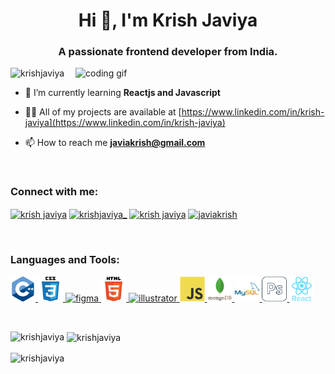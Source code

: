 <h1 align="center">Hi 👋, I'm Krish Javiya</h1>
<h3 align="center">A passionate frontend developer from India.</h3>

<img align="right" alt="coding gif" width="400" src="https://hackernoon.com/images/f2px36fy.gif"> 


<p align="left"> <img src="https://komarev.com/ghpvc/?username=krishjaviya&label=Profile%20views&color=0e75b6&style=flat" alt="krishjaviya" /> </p>

- 🌱 I’m currently learning **Reactjs and Javascript**

- 👨‍💻 All of my projects are available at [https://www.linkedin.com/in/krish-javiya](https://www.linkedin.com/in/krish-javiya)

- 📫 How to reach me **javiakrish@gmail.com**
<br>
<h3 align="left">Connect with me:</h3>
<p align="left">
<a href="https://linkedin.com/in/krish javiya" target="blank"><img align="center" src="https://raw.githubusercontent.com/rahuldkjain/github-profile-readme-generator/master/src/images/icons/Social/linked-in-alt.svg" alt="krish javiya" height="30" width="40" /></a>
<a href="https://instagram.com/krishjaviya_" target="blank"><img align="center" src="https://raw.githubusercontent.com/rahuldkjain/github-profile-readme-generator/master/src/images/icons/Social/instagram.svg" alt="krishjaviya_" height="30" width="40" /></a>
<a href="https://www.youtube.com/c/krish javiya" target="blank"><img align="center" src="https://raw.githubusercontent.com/rahuldkjain/github-profile-readme-generator/master/src/images/icons/Social/youtube.svg" alt="krish javiya" height="30" width="40" /></a>
<a href="https://www.leetcode.com/javiakrish" target="blank"><img align="center" src="https://raw.githubusercontent.com/rahuldkjain/github-profile-readme-generator/master/src/images/icons/Social/leet-code.svg" alt="javiakrish" height="30" width="40" /></a>
</p>

<br>

<h3 align="left">Languages and Tools:</h3>
<p align="left"> <a href="https://www.w3schools.com/cpp/" target="_blank" rel="noreferrer"> <img src="https://raw.githubusercontent.com/devicons/devicon/master/icons/cplusplus/cplusplus-original.svg" alt="cplusplus" width="40" height="40"/> </a> <a href="https://www.w3schools.com/css/" target="_blank" rel="noreferrer"> <img src="https://raw.githubusercontent.com/devicons/devicon/master/icons/css3/css3-original-wordmark.svg" alt="css3" width="40" height="40"/> </a> <a href="https://www.figma.com/" target="_blank" rel="noreferrer"> <img src="https://www.vectorlogo.zone/logos/figma/figma-icon.svg" alt="figma" width="40" height="40"/> </a> <a href="https://www.w3.org/html/" target="_blank" rel="noreferrer"> <img src="https://raw.githubusercontent.com/devicons/devicon/master/icons/html5/html5-original-wordmark.svg" alt="html5" width="40" height="40"/> </a> <a href="https://www.adobe.com/in/products/illustrator.html" target="_blank" rel="noreferrer"> <img src="https://www.vectorlogo.zone/logos/adobe_illustrator/adobe_illustrator-icon.svg" alt="illustrator" width="40" height="40"/> </a> <a href="https://developer.mozilla.org/en-US/docs/Web/JavaScript" target="_blank" rel="noreferrer"> <img src="https://raw.githubusercontent.com/devicons/devicon/master/icons/javascript/javascript-original.svg" alt="javascript" width="40" height="40"/> </a> <a href="https://www.mongodb.com/" target="_blank" rel="noreferrer"> <img src="https://raw.githubusercontent.com/devicons/devicon/master/icons/mongodb/mongodb-original-wordmark.svg" alt="mongodb" width="40" height="40"/> </a> <a href="https://www.mysql.com/" target="_blank" rel="noreferrer"> <img src="https://raw.githubusercontent.com/devicons/devicon/master/icons/mysql/mysql-original-wordmark.svg" alt="mysql" width="40" height="40"/> </a> <a href="https://www.photoshop.com/en" target="_blank" rel="noreferrer"> <img src="https://raw.githubusercontent.com/devicons/devicon/master/icons/photoshop/photoshop-line.svg" alt="photoshop" width="40" height="40"/> </a> <a href="https://reactjs.org/" target="_blank" rel="noreferrer"> <img src="https://raw.githubusercontent.com/devicons/devicon/master/icons/react/react-original-wordmark.svg" alt="react" width="40" height="40"/> </a> </p>
<br>
<p><img align="left" src="https://github-readme-stats.vercel.app/api/top-langs?username=krishjaviya&show_icons=true&locale=en&layout=compact" alt="krishjaviya" /></p>

<p>&nbsp;<img align="center" src="https://github-readme-stats.vercel.app/api?username=krishjaviya&show_icons=true&locale=en" alt="krishjaviya" /></p>

<p><img align="center" src="https://github-readme-streak-stats.herokuapp.com/?user=krishjaviya&" alt="krishjaviya" /></p>
